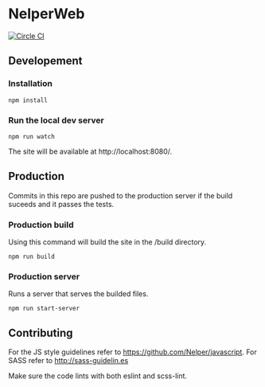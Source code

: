 # NelperWeb

[![Circle CI](https://circleci.com/gh/Nelper/NelperWeb.svg?style=svg&circle-token=9ff50bb39dbe56fbd0f72c99452f319c3a8c83c3)](https://circleci.com/gh/Nelper/NelperWeb)

## Developement

### Installation

```
npm install
```

### Run the local dev server

```
npm run watch
```

The site will be available at http://localhost:8080/.

## Production

Commits in this repo are pushed to the production server if the build suceeds and it passes the tests.

### Production build

Using this command will build the site in the /build directory.

```
npm run build
```

### Production server

Runs a server that serves the builded files.

```
npm run start-server
```

## Contributing

For the JS style guidelines refer to https://github.com/Nelper/javascript.
For SASS refer to http://sass-guidelin.es

Make sure the code lints with both eslint and scss-lint.

